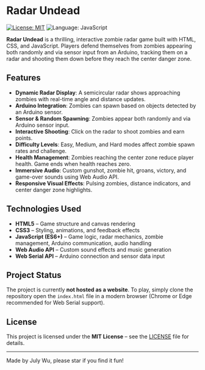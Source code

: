 # Radar Undead

[![License: MIT](https://img.shields.io/badge/License-MIT-yellow.svg)](LICENSE)
![Language: JavaScript](https://img.shields.io/badge/Language-JavaScript-blue.svg)

**Radar Undead** is a thrilling, interactive zombie radar game built with HTML, CSS, and JavaScript. Players defend themselves from zombies appearing both randomly and via sensor input from an Arduino, tracking them on a radar and shooting them down before they reach the center danger zone. 

## Features

- **Dynamic Radar Display**: A semicircular radar shows approaching zombies with real-time angle and distance updates.  
- **Arduino Integration**: Zombies can spawn based on objects detected by an Arduino sensor.  
- **Sensor & Random Spawning**: Zombies appear both randomly and via Arduino sensor input.  
- **Interactive Shooting**: Click on the radar to shoot zombies and earn points.  
- **Difficulty Levels**: Easy, Medium, and Hard modes affect zombie spawn rates and challenge.  
- **Health Management**: Zombies reaching the center zone reduce player health. Game ends when health reaches zero.  
- **Immersive Audio**: Custom gunshot, zombie hit, groans, victory, and game-over sounds using Web Audio API.  
- **Responsive Visual Effects**: Pulsing zombies, distance indicators, and center danger zone highlights.  

## Technologies Used

- **HTML5** – Game structure and canvas rendering  
- **CSS3** – Styling, animations, and feedback effects  
- **JavaScript (ES6+)** – Game logic, radar mechanics, zombie management, Arduino communication, audio handling  
- **Web Audio API** – Custom sound effects and music generation  
- **Web Serial API** – Arduino connection and sensor data input  

## Project Status

The project is currently **not hosted as a website**. To play, simply clone the repository open the `index.html` file in a modern browser (Chrome or Edge recommended for Web Serial support).

## License

This project is licensed under the **MIT License** – see the [LICENSE](LICENSE) file for details.  

---

Made by July Wu, please star if you find it fun!
